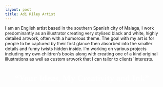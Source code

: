```yaml
---
layout: post
title: Adi Riley Artist
---
```

<!--img src="/images/fulls/03.jpg" class="fit image"--> I am an English artist based in the southern Spanish city of Malaga, I work predominantly as an illustrator creating very stylised black and white, highly detailed artwork, often with a humorous theme. The goal with my art is for people to be captured by their first glance then absorbed into the smaller details and funny twists hidden inside. I’m working on various projects including my own children’s books along with creating one of a kind original illustrations as well as custom artwork that I can tailor to clients’ interests.

<center><h1 style="font-family: Pacifico; color: white;">“Your Ideas, My Creativity and Ink”</h1></center>

